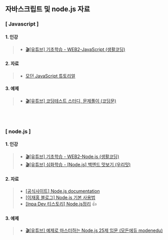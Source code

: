 ## 자바스크립트 및 node.js 자료
### [ Javascript ]
#### 1. 인강
> - [🎬[유튜브] 기초학습 - WEB2-JavaScript (생활코딩)](https://www.youtube.com/playlist?list=PLuHgQVnccGMBB348PWRN0fREzYcYgFybf)
#### 2. 자료
> - [모던 JavaScript 튜토리얼](https://ko.javascript.info/)   
#### 3. 예제
> - [🎬[유튜브] 코딩테스트 스터디, 문제풀이 (코딩문)](https://www.youtube.com/playlist?list=PL3xNAKVIm80KhJzoz0N5VPROJq3IoLBIW)   
<br/>
<br/>

### [ node.js ]
#### 1. 인강<br>
> - [🎬[유튜브] 기초학습 - WEB2-Node.js (생활코딩)](https://www.youtube.com/playlist?list=PLuHgQVnccGMA9QQX5wqj6ThK7t2tsGxjm)   
> - [🎬[유튜브] 심화학습 - [Node.js] 백엔드 맛보기 (우리밋)](https://www.youtube.com/playlist?list=PLSK4WsJ8JS4cQ-niGNum4bkK_THHOizTs)

#### 2. 자료
> - [[공식사이트] Node.js documentation](https://nodejs.org/api/child_process.html)   
> - [[이재홍 블로그] Node.js 기본 사용법](https://pyrasis.com/nodejs/nodejs-HOWTO#nodejs)   
> - [[Inpa Dev 티스토리] Node.js정리](https://inpa.tistory.com/category/Node.js/Node) :+1:

#### 3. 예제<br>
> - [🎬[유튜브] 예제로 마스터하는 Node.js 25제 입문 (모든에듀 modenedu)](https://www.youtube.com/watch?v=6ibgkLecfe4&list=PLgaq5_GfIEnDMq3Z6CfwmUhe_OTPz1U7M)

